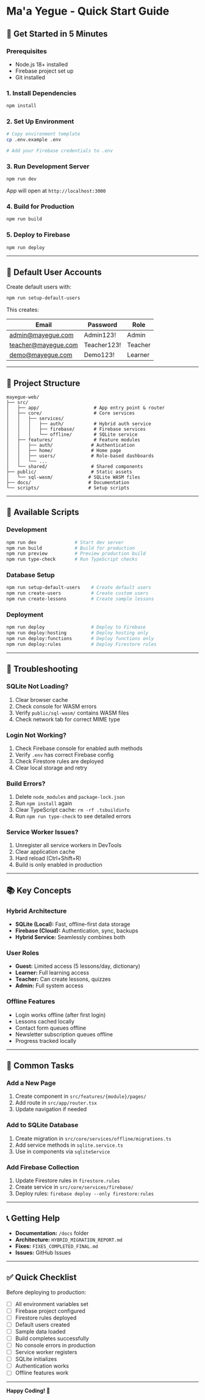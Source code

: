 # Ma'a Yegue - Quick Start Guide

## 🚀 Get Started in 5 Minutes

### Prerequisites
- Node.js 18+ installed
- Firebase project set up
- Git installed

### 1. Install Dependencies
```bash
npm install
```

### 2. Set Up Environment
```bash
# Copy environment template
cp .env.example .env

# Add your Firebase credentials to .env
```

### 3. Run Development Server
```bash
npm run dev
```

App will open at `http://localhost:3000`

### 4. Build for Production
```bash
npm run build
```

### 5. Deploy to Firebase
```bash
npm run deploy
```

---

## 🔑 Default User Accounts

Create default users with:
```bash
npm run setup-default-users
```

This creates:

| Email | Password | Role |
|-------|----------|------|
| admin@mayegue.com | Admin123! | Admin |
| teacher@mayegue.com | Teacher123! | Teacher |
| demo@mayegue.com | Demo123! | Learner |

---

## 📁 Project Structure

```
mayegue-web/
├── src/
│   ├── app/                    # App entry point & router
│   ├── core/                   # Core services
│   │   ├── services/
│   │   │   ├── auth/           # Hybrid auth service
│   │   │   ├── firebase/       # Firebase services
│   │   │   └── offline/        # SQLite service
│   ├── features/               # Feature modules
│   │   ├── auth/              # Authentication
│   │   ├── home/              # Home page
│   │   ├── users/             # Role-based dashboards
│   │   └── ...
│   └── shared/                # Shared components
├── public/                    # Static assets
│   └── sql-wasm/             # SQLite WASM files
├── docs/                     # Documentation
└── scripts/                  # Setup scripts
```

---

## 🔧 Available Scripts

### Development
```bash
npm run dev              # Start dev server
npm run build            # Build for production
npm run preview          # Preview production build
npm run type-check       # Run TypeScript checks
```

### Database Setup
```bash
npm run setup-default-users    # Create default users
npm run create-users           # Create custom users
npm run create-lessons         # Create sample lessons
```

### Deployment
```bash
npm run deploy                 # Deploy to Firebase
npm run deploy:hosting         # Deploy hosting only
npm run deploy:functions       # Deploy functions only
npm run deploy:rules           # Deploy Firestore rules
```

---

## 🐛 Troubleshooting

### SQLite Not Loading?
1. Clear browser cache
2. Check console for WASM errors
3. Verify `public/sql-wasm/` contains WASM files
4. Check network tab for correct MIME type

### Login Not Working?
1. Check Firebase console for enabled auth methods
2. Verify `.env` has correct Firebase config
3. Check Firestore rules are deployed
4. Clear local storage and retry

### Build Errors?
1. Delete `node_modules` and `package-lock.json`
2. Run `npm install` again
3. Clear TypeScript cache: `rm -rf .tsbuildinfo`
4. Run `npm run type-check` to see detailed errors

### Service Worker Issues?
1. Unregister all service workers in DevTools
2. Clear application cache
3. Hard reload (Ctrl+Shift+R)
4. Build is only enabled in production

---

## 📚 Key Concepts

### Hybrid Architecture
- **SQLite (Local):** Fast, offline-first data storage
- **Firebase (Cloud):** Authentication, sync, backups
- **Hybrid Service:** Seamlessly combines both

### User Roles
- **Guest:** Limited access (5 lessons/day, dictionary)
- **Learner:** Full learning access
- **Teacher:** Can create lessons, quizzes
- **Admin:** Full system access

### Offline Features
- Login works offline (after first login)
- Lessons cached locally
- Contact form queues offline
- Newsletter subscription queues offline
- Progress tracked locally

---

## 🎯 Common Tasks

### Add a New Page
1. Create component in `src/features/{module}/pages/`
2. Add route in `src/app/router.tsx`
3. Update navigation if needed

### Add to SQLite Database
1. Create migration in `src/core/services/offline/migrations.ts`
2. Add service methods in `sqlite.service.ts`
3. Use in components via `sqliteService`

### Add Firebase Collection
1. Update Firestore rules in `firestore.rules`
2. Create service in `src/core/services/firebase/`
3. Deploy rules: `firebase deploy --only firestore:rules`

---

## 📞 Getting Help

- **Documentation:** `/docs` folder
- **Architecture:** `HYBRID_MIGRATION_REPORT.md`
- **Fixes:** `FIXES_COMPLETED_FINAL.md`
- **Issues:** GitHub Issues

---

## ✅ Quick Checklist

Before deploying to production:

- [ ] All environment variables set
- [ ] Firebase project configured
- [ ] Firestore rules deployed
- [ ] Default users created
- [ ] Sample data loaded
- [ ] Build completes successfully
- [ ] No console errors in production
- [ ] Service worker registers
- [ ] SQLite initializes
- [ ] Authentication works
- [ ] Offline features work

---

**Happy Coding! 🎉**
